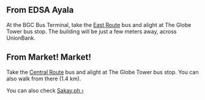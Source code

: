 ## From EDSA Ayala

At the BGC Bus Terminal, take the [East Route](https://bgc.com.ph/page/east-route) bus and alight at The Globe Tower bus stop. The building will be just a few meters away, across UnionBank.

## From Market! Market!

Take the [Central Route](https://bgc.com.ph/page/central-route) bus and alight at The Globe Tower bus stop. You can also walk from there (1.4 km).

You can also check [Sakay.ph ›](https://sakay.ph/?to=14.553454%2C121.049904)
